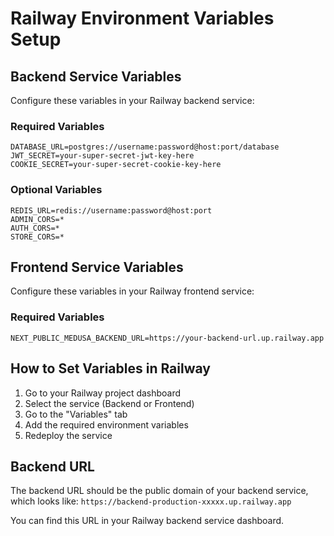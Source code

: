 # Railway Environment Variables Setup

## Backend Service Variables

Configure these variables in your Railway backend service:

### Required Variables
```
DATABASE_URL=postgres://username:password@host:port/database
JWT_SECRET=your-super-secret-jwt-key-here
COOKIE_SECRET=your-super-secret-cookie-key-here
```

### Optional Variables
```
REDIS_URL=redis://username:password@host:port
ADMIN_CORS=*
AUTH_CORS=*
STORE_CORS=*
```

## Frontend Service Variables

Configure these variables in your Railway frontend service:

### Required Variables
```
NEXT_PUBLIC_MEDUSA_BACKEND_URL=https://your-backend-url.up.railway.app
```

## How to Set Variables in Railway

1. Go to your Railway project dashboard
2. Select the service (Backend or Frontend)
3. Go to the "Variables" tab
4. Add the required environment variables
5. Redeploy the service

## Backend URL

The backend URL should be the public domain of your backend service, which looks like:
`https://backend-production-xxxxx.up.railway.app`

You can find this URL in your Railway backend service dashboard.
